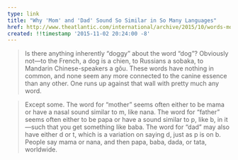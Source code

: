```yaml
---
type: link
title: "Why 'Mom' and 'Dad' Sound So Similar in So Many Languages"
href: http://www.theatlantic.com/international/archive/2015/10/words-mom-dad-similar-languages/409810/?single_page=true
created: !!timestamp '2015-11-02 20:24:00 -8'
---
```

> Is there anything inherently “doggy” about the word “dog”? Obviously not—to the French, a dog is a chien, to Russians a sobaka, to Mandarin Chinese-speakers a gǒu. These words have nothing in common, and none seem any more connected to the canine essence than any other. One runs up against that wall with pretty much any word.

> Except some. The word for “mother” seems often either to be mama or have a nasal sound similar to m, like nana. The word for “father” seems often either to be papa or have a sound similar to p, like b, in it—such that you get something like baba. The word for “dad” may also have either d or t, which is a variation on saying d, just as p is on b. People say mama or nana, and then papa, baba, dada, or tata, worldwide.
